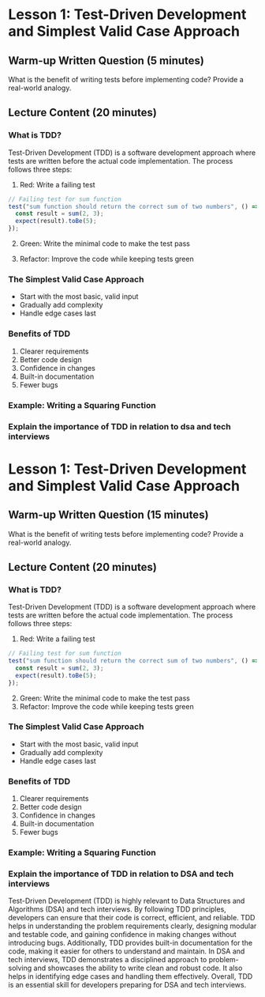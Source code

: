# Lesson 1: Test-Driven Development and Simplest Valid Case Approach

## Warm-up Written Question (5 minutes)

What is the benefit of writing tests before implementing code? Provide a real-world analogy.

## Lecture Content (20 minutes)

### What is TDD?

Test-Driven Development (TDD) is a software development approach where tests are written before the actual code implementation. The process follows three steps:

1. Red: Write a failing test

```javascript
// Failing test for sum function
test("sum function should return the correct sum of two numbers", () => {
  const result = sum(2, 3);
  expect(result).toBe(5);
});
```

2. Green: Write the minimal code to make the test pass

3. Refactor: Improve the code while keeping tests green

### The Simplest Valid Case Approach

- Start with the most basic, valid input
- Gradually add complexity
- Handle edge cases last

### Benefits of TDD

1. Clearer requirements
2. Better code design
3. Confidence in changes
4. Built-in documentation
5. Fewer bugs

### Example: Writing a Squaring Function

### Explain the importance of TDD in relation to dsa and tech interviews

# Lesson 1: Test-Driven Development and Simplest Valid Case Approach

## Warm-up Written Question (15 minutes)

What is the benefit of writing tests before implementing code? Provide a real-world analogy.

## Lecture Content (20 minutes)

### What is TDD?

Test-Driven Development (TDD) is a software development approach where tests are written before the actual code implementation. The process follows three steps:

1. Red: Write a failing test

```javascript
// Failing test for sum function
test("sum function should return the correct sum of two numbers", () => {
  const result = sum(2, 3);
  expect(result).toBe(5);
});
```

2. Green: Write the minimal code to make the test pass
3. Refactor: Improve the code while keeping tests green

### The Simplest Valid Case Approach

- Start with the most basic, valid input
- Gradually add complexity
- Handle edge cases last

### Benefits of TDD

1. Clearer requirements
2. Better code design
3. Confidence in changes
4. Built-in documentation
5. Fewer bugs

### Example: Writing a Squaring Function

### Explain the importance of TDD in relation to DSA and tech interviews

Test-Driven Development (TDD) is highly relevant to Data Structures and Algorithms (DSA) and tech interviews. By following TDD principles, developers can ensure that their code is correct, efficient, and reliable. TDD helps in understanding the problem requirements clearly, designing modular and testable code, and gaining confidence in making changes without introducing bugs. Additionally, TDD provides built-in documentation for the code, making it easier for others to understand and maintain. In DSA and tech interviews, TDD demonstrates a disciplined approach to problem-solving and showcases the ability to write clean and robust code. It also helps in identifying edge cases and handling them effectively. Overall, TDD is an essential skill for developers preparing for DSA and tech interviews.
